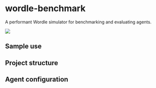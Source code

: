 # wordle-benchmark
A performant Wordle simulator for benchmarking and evaluating agents.

![](https://media.githubusercontent.com/media/peterbbryan/wordle-benchmark/main/resources/docs/script-manual-game.gif)

## Sample use

## Project structure

## Agent configuration
